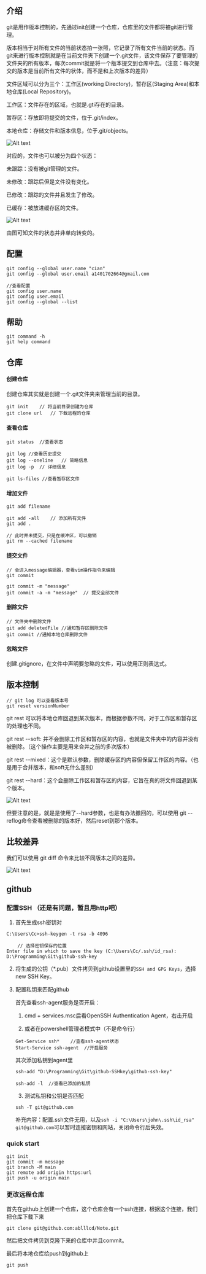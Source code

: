 ## 介绍
git是用作版本控制的，先通过init创建一个仓库，仓库里的文件都将被git进行管理。

版本相当于对所有文件的当前状态拍一张照，它记录了所有文件当前的状态。而git来进行版本控制就是在当前文件夹下创建一个.git文件，该文件保存了要管理的文件夹的所有版本，每次commit就是将一个版本提交到仓库中去。（注意：每次提交的版本是当前所有文件的状体，而不是和上次版本的差异）

文件区域可以分为三个：工作区(working Directory)，暂存区(Staging Area)和本地仓库(Local Repository)。

工作区：文件存在的区域，也就是.gti存在的目录。

暂存区：存放即将提交的文件，位于.git/index。

本地仓库：存储文件和版本信息，位于.git/objects。

![Alt text](pic/workArea.png)

对应的，文件也可以被分为四个状态：

未跟踪：没有被git管理的文件。

未修改：跟踪后但是文件没有变化。

已修改：跟踪的文件并且发生了修改。

已缓存：被放进缓存区的文件。

![Alt text](pic/fileStatus.png)

由图可知文件的状态并非单向转变的。

## 配置
````
git config --global user.name "cian"
git config --global user.email a1401702664@gmail.com

//查看配置
git config user.name
git config user.email
git config --global --list
````

## 帮助
````
git command -h
git help command
````

## 仓库
#### 创建仓库
创建仓库其实就是创建一个.git文件夹来管理当前的目录。
````
git init    // 将当前目录创建为仓库
git clone url   // 下载远程的仓库
````
#### 查看仓库
````
git status  //查看状态

git log //查看历史提交
git log --oneline   // 简略信息
git log -p  // 详细信息

git ls-files //查看暂存区文件
````
#### 增加文件
````
git add filename

git add -all    // 添加所有文件
git add .

// 此时并未提交，只是在缓冲区，可以撤销
git rm --cached filename
````

#### 提交文件
````
// 会进入message编辑器，查看vim操作指令来编辑
git commit

git commit -m "message"
git commit -a -m "message"  // 提交全部文件
````

#### 删除文件
````
// 文件夹中删除文件
git add deletedFile //通知暂存区删除文件
git commit //通知本地仓库删除文件
````


#### 忽略文件
创建.gitignore，在文件中声明要忽略的文件，可以使用正则表达式。

## 版本控制
````
// git log 可以查看版本号
git reset versionNumber
````

git rest 可以将本地仓库回退到某次版本，而根据参数不同，对于工作区和暂存区的处理也不同。

git rest --soft: 并不会删除工作区和暂存区的内容，也就是文件夹中的内容并没有被删除。（这个操作主要是用来合并之前的多次版本）

git rest --mixed：这个是默认参数，删除缓存区的内容但保留工作区的内容。（也是用于合并版本，和soft无什么差别）

git rest --hard：这个会删除工作区和暂存区的内容，它旨在真的将文件回退到某个版本。


![Alt text](pic/gitReset.png)

但要注意的是，就是是使用了--hard参数，也是有办法撤回的，可以使用 git --reflog命令查看被删除的版本好，然后reset到那个版本。

## 比较差异
我们可以使用 git diff 命令来比较不同版本之间的差异。

![Alt text](pic/gitDIff.png)

## github
### 配置SSH （还是有问题，暂且用http吧）
1. 首先生成ssh密钥对
````
C:\Users\Cc>ssh-keygen -t rsa -b 4096

    // 选择密钥保存的位置
Enter file in which to save the key (C:\Users\Cc/.ssh/id_rsa): D:\Programming\Git\github-ssh-key
````
2. 将生成的公钥（*.pub）文件拷贝到github设置里的`SSH and GPG Keys`，选择new SSH Key。

3. 配置私钥来匹配github

    首先查看ssh-agent服务是否开启：

    1. cmd + services.msc后看OpenSSH Authentication Agent，右击开启

    2. 或者在powershell管理者模式中（不是命令行）
    ````
    Get-Service ssh*    //查看ssh-agent状态
    Start-Service ssh-agent  //开启服务
    ````

    其次添加私钥到agent里
    ````
    ssh-add "D:\Programming\Git\github-SSHkey\github-ssh-key"

    ssh-add -l  //查看已添加的私钥
    ````

    3. 测试私钥和公钥是否匹配
    ````
    ssh -T git@github.com
    ````

    补充内容：配置.ssh文件无用，以及`ssh -i "C:\Users\john\.ssh\id_rsa" git@github.com`可以暂时连接密钥和网站，关闭命令行后失效。

### quick start
````
git init
git commit -m message
git branch -M main
git remote add origin https:url
git push -u origin main
````

### 更改远程仓库

首先在github上创建一个仓库，这个仓库会有一个ssh连接，根据这个连接，我们把仓库下载下来
````
git clone git@github.com:ablllcd/Note.git
````
然后把文件拷贝到克隆下来的仓库中并且commit。

最后将本地仓库给push到github上
````
git push
````


